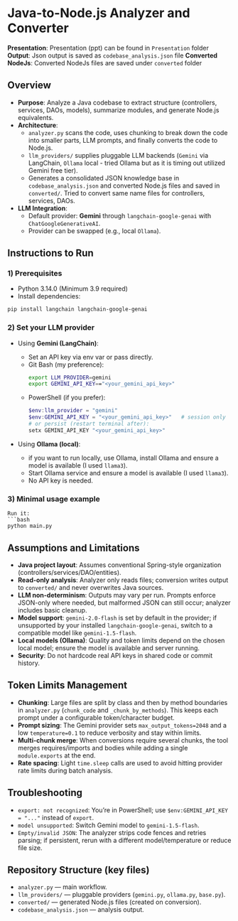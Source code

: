 # Java-to-Node.js Analyzer and Converter

**Presentation**: Presentation (ppt) can be found in `Presentation` folder
**Output**: Json output is saved  as `codebase_analysis.json` file
**Converted NodeJs**: Converted NodeJs files are saved under `converted` folder

## Overview
- **Purpose**: Analyze a Java codebase to extract structure (controllers, services, DAOs, models), summarize modules, and generate Node.js equivalents.
- **Architecture**:
  - `analyzer.py` scans the code, uses chunking to break down the code into smaller parts, LLM prompts, and finally converts the code to Node.js.
  - `llm_providers/` supplies pluggable LLM backends (`Gemini` via LangChain, `Ollama` local - tried Ollama but as it is timing out utilized Gemini free tier).
  - Generates a consolidated JSON knowledge base in `codebase_analysis.json` and converted Node.js files and saved in `converted/`. Tried to convert same name files for controllers, services, DAOs.
- **LLM Integration**:
  - Default provider: **Gemini** through `langchain-google-genai` with `ChatGoogleGenerativeAI`.
  - Provider can be swapped (e.g., local `Ollama`).

## Instructions to Run

### 1) Prerequisites
- Python 3.14.0 (Minimum 3.9 required)
- Install dependencies:
```bash
pip install langchain langchain-google-genai
```
### 2) Set your LLM provider

- Using **Gemini (LangChain)**:
  - Set an API key via env var or pass directly.
  - Git Bash (my preference):
    ```bash
    export LLM_PROVIDER=gemini
    export GEMINI_API_KEY=="<your_gemini_api_key>"
    ```
  - PowerShell (if you prefer):
    ```powershell
    $env:llm_provider = "gemini"
    $env:GEMINI_API_KEY = "<your_gemini_api_key>"   # session only
    # or persist (restart terminal after):
    setx GEMINI_API_KEY "<your_gemini_api_key>"
    ```

- Using **Ollama (local)**:
  - if you want to run locally, use Ollama, install Ollama and ensure a model is available (I used `llama3`).
  - Start Ollama service and ensure a model is available (I used `llama3`).
  - No API key is needed.

### 3) Minimal usage example
```
Run it:
```bash
python main.py
```

## Assumptions and Limitations
- **Java project layout**: Assumes conventional Spring-style organization (controllers/services/DAO/entities).
- **Read-only analysis**: Analyzer only reads files; conversion writes output to `converted/` and never overwrites Java sources.
- **LLM non-determinism**: Outputs may vary per run. Prompts enforce JSON-only where needed, but malformed JSON can still occur; analyzer includes basic cleanup.
- **Model support**: `gemini-2.0-flash` is set by default in the provider; if unsupported by your installed `langchain-google-genai`, switch to a compatible model like `gemini-1.5-flash`.
- **Local models (Ollama)**: Quality and token limits depend on the chosen local model; ensure the model is available and server running.
- **Security**: Do not hardcode real API keys in shared code or commit history.

## Token Limits Management
- **Chunking**: Large files are split by class and then by method boundaries in `analyzer.py` (`chunk_code` and `_chunk_by_methods`). This keeps each prompt under a configurable token/character budget.
- **Prompt sizing**: The Gemini provider sets `max_output_tokens=2048` and a low `temperature=0.1` to reduce verbosity and stay within limits.
- **Multi-chunk merge**: When conversions require several chunks, the tool merges requires/imports and bodies while adding a single `module.exports` at the end.
- **Rate spacing**: Light `time.sleep` calls are used to avoid hitting provider rate limits during batch analysis.

## Troubleshooting
- `export: not recognized`: You’re in PowerShell; use `$env:GEMINI_API_KEY = "..."` instead of `export`.
- `model unsupported`: Switch Gemini model to `gemini-1.5-flash`.
- `Empty/invalid JSON`: The analyzer strips code fences and retries parsing; if persistent, rerun with a different model/temperature or reduce file size.

## Repository Structure (key files)
- `analyzer.py` — main workflow.
- `llm_providers/` — pluggable providers (`gemini.py`, `ollama.py`, `base.py`).
- `converted/` — generated Node.js files (created on conversion).
- `codebase_analysis.json` — analysis output.
